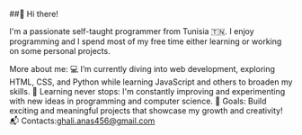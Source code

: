 ##👋 Hi there! 

I'm a passionate self-taught programmer from Tunisia 🇹🇳. 
I enjoy programming and I spend most of my free time either learning or working on some personal projects.

More about me:
💻 I’m currently diving into web development, exploring HTML, CSS, and Python while learning JavaScript and others to broaden my skills.
🌱 Learning never stops: I'm constantly improving and experimenting with new ideas in programming and computer science.
🚀 Goals: Build exciting and meaningful projects that showcase my growth and creativity!
📬 Contacts:ghali.anas456@gmail.com



<!--
**Ghali-dev/Ghali-dev** is a ✨ _special_ ✨ repository because its `README.md` (this file) appears on your GitHub profile.

Here are some ideas to get you started:

- 🔭 I’m currently working on ...
- 🌱 I’m currently learning ...
- 👯 I’m looking to collaborate on ...
- 🤔 I’m looking for help with ...
- 💬 Ask me about ...
- 📫 How to reach me: ...
- 😄 Pronouns: ...
- ⚡ Fun fact: ...
-->
